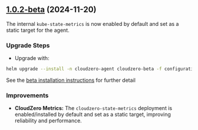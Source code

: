 ## [1.0.2-beta](https://github.com/Cloudzero/cloudzero-insights-controller/compare/v1.0.1-beta...v1.0.2-beta) (2024-11-20)

The internal `kube-state-metrics` is now enabled by default and set as a static target for the agent.

### Upgrade Steps
* Upgrade with:
```sh
helm upgrade --install -n cloudzero-agent cloudzero-beta -f configuration-example.yaml
```
See the [beta installation instructions](https://github.com/Cloudzero/cloudzero-charts/blob/develop/charts/cloudzero-agent/BETA-INSTALLATION.md) for further detail

### Improvements
* **CloudZero Metrics:** The `cloudzero-state-metrics` deployment is enabled/installed by default and set as a static target, improving reliability and performance.
